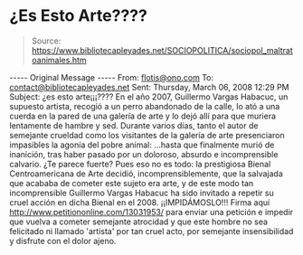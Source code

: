 # ¿Es Esto Arte????

> Source: https://www.bibliotecapleyades.net/SOCIOPOLITICA/sociopol_maltratoanimales.htm

----- Original Message -----
From: flotis@ono.com
To:
contact@bibliotecapleyades.net
Sent: Thursday, March 06, 2008 12:29 PM
Subject: ¿es esto arte¡¡¡????
En el año 2007, Guillermo Vargas Habacuc, un
supuesto artista, recogió a un perro abandonado de la calle, lo ató a una
cuerda en la pared de una galería de arte y lo dejó allí para que muriera
lentamente de hambre y sed.
Durante varios días, tanto el autor de semejante
crueldad como los visitantes de la galería de arte presenciaron impasibles
la agonía del
pobre animal:
...hasta que finalmente murió de inanición, tras haber pasado por un doloroso,
absurdo e incomprensible calvario.
¿Te parece fuerte?
Pues eso no es todo: la prestigiosa
Bienal Centroamericana de Arte decidió,
incomprensiblemente, que la salvajada que acababa de cometer este sujeto era
arte, y de este modo tan incomprensible
Guillermo Vargas Habacuc ha sido
invitado a repetir su cruel acción en dicha Bienal en el 2008.
¡¡IMPIDÁMOSLO!!!
Firma aquí
http://www.petitiononline.com/13031953/ para enviar una
petición e impedir que vuelva a cometer semejante atrocidad y que este
hombre no sea felicitado ni llamado 'artista' por tan cruel acto, por
semejante insensibilidad y disfrute con el dolor ajeno.
